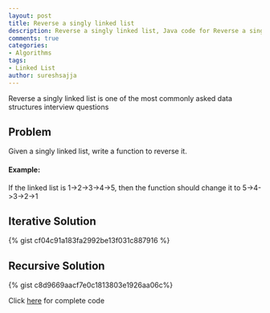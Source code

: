 ```yaml
---
layout: post
title: Reverse a singly linked list
description: Reverse a singly linked list, Java code for Reverse a singly linked list, Recursive code for reverse of singly linked list. Iterative code for Linked List reverse
comments: true
categories:
- Algorithms
tags:
- Linked List
author: sureshsajja
---
```


Reverse a singly linked list is one of the most commonly asked data structures interview questions

## Problem

Given a singly linked list, write a function to reverse it. 

#### Example:

If the linked list is 1->2->3->4->5, then the function should change it to 5->4->3->2->1 

## Iterative Solution

{% gist cf04c91a183fa2992be13f031c887916 %}

## Recursive Solution

{% gist c8d9669aacf7e0c1813803e1926aa06c%}
 
 

Click [here](https://github.com/sureshsajja/CodeRevisited/blob/master/src/com/coderevisited/linkedlists/singly/ReverseALinkedList.java) for complete code

